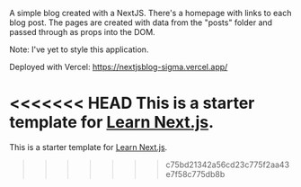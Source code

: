A simple blog created with a NextJS. There's a homepage with links to each blog post. The pages are created with data from the "posts" folder and passed through as props into the DOM. 

Note: I've yet to style this application. 

Deployed with Vercel: https://nextjsblog-sigma.vercel.app/

<<<<<<< HEAD
This is a starter template for [Learn Next.js](https://nextjs.org/learn).
=======
This is a starter template for [Learn Next.js](https://nextjs.org/learn).
>>>>>>> c75bd21342a56cd23c775f2aa43e7f58c775db8b
